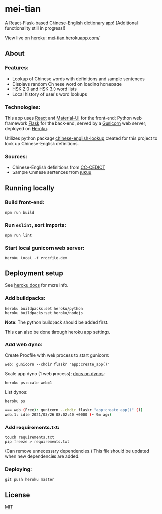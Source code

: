 # mei-tian

A React-Flask-based Chinese-English dictionary app! (Additional functionality still in progress!)

View live on heroku: [mei-tian.herokuapp.com/](mei-tian.herokuapp.com/)

## About
### Features:
* Lookup of Chinese words with definitions and sample sentences
* Displays random Chinese word on loading homepage
* HSK 2.0 and HSK 3.0 word lists
* Local history of user's word lookups

### Technologies:
This app uses [React](https://reactjs.org) and [Material-UI](https://material-ui.com) for the front-end; Python web framework [Flask](https://flask.palletsprojects.com/en/1.1.x/) for the back-end, served by a [Gunicorn](https://gunicorn.org) web server; deployed on [Heroku](https://www.heroku.com).

Utilizes python package [chinese-english-lookup](https://github.com/zenje/chinese-english-lookup) created for this project to look up Chinese-English definitions.

### Sources:
* Chinese-English definitions from [CC-CEDICT](https://www.mdbg.net/chinese/dictionary?page=cedict)
* Sample Chinese sentences from [jukuu](http://www.jukuu.com)

## Running locally
### Build front-end:
```
npm run build
```

### Run `eslint`, sort imports:
```
npm run lint
```

### Start local gunicorn web server:
```
heroku local -f Procfile.dev
```

## Deployment setup

See [heroku docs](https://devcenter.heroku.com/articles/git) for more info.

### Add buildpacks:
```
heroku buildpacks:set heroku/python
heroku buildpacks:set heroku/nodejs
```
**Note**: The python buildpack should be added first.

This can also be done through heroku app settings.

### Add web dyno:

Create Procfile with web process to start gunicorn:
```
web: gunicorn --chdir flaskr "app:create_app()"
```

Scale app dyno (1 web process); [docs on dynos](https://devcenter.heroku.com/articles/dynos):
```
heroku ps:scale web=1
```

List dynos:
```
heroku ps
```
```bash
=== web (Free): gunicorn --chdir flaskr "app:create_app()" (1)
web.1: idle 2021/03/26 08:02:40 +0000 (~ 9m ago)
```

### Add requirements.txt:
```
touch requirements.txt
pip freeze > requirements.txt
```
(Can remove unnecessary dependencies.) This file should be updated when new dependencies are added.

### Deploying:
```
git push heroku master
```

## License
[MIT](https://choosealicense.com/licenses/mit/)